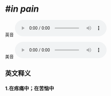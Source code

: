 # ***\#in pain*** 
英音
<audio src="./media/in pain1_AAC.aac" controls="controls"></audio>

美音
<audio src="./media/in pain2_AAC.aac" controls="controls"></audio>



  

英文释义
---
### 1.**在疼痛中；在苦恼中**  



